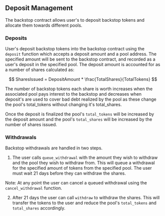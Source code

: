 ## Deposit Management

The backstop contract allows user's to deposit backstop tokens and allocate them towards different pools.

### Deposits

User's deposit backstop tokens into the backstop contract using the `deposit` function which accepts a deposit amount and a pool address. The specified amount will be sent to the backstop contract, and recorded as a user's deposit in the specified pool. The deposit amount is accounted for as a number of shares calculated as:

$$
SharesIssued = DepositAmount * \frac{TotalShares}{TotalTokens}
$$

The number of backstop tokens each share is worth increases when the associated pool pays interest to the backstop and decreases when deposit's are used to cover bad debt realized by the pool as these change the pool's total_tokens without changing it's total_shares.

Once the deposit is finalized the pool's `total_tokens` will be increased by the deposit amount and the pool's `total_shares` will be increased by the number of shares issued.

### Withdrawals

Backstop withdrawals are handled in two steps.

1. The user calls `queue_withdrawal` with the amount they wish to withdraw and the pool they wish to withdraw from. This will queue a withdrawal for the specified amount of tokens from the specified pool. The user must wait 21 days before they can withdraw the shares.

Note: At any point the user can cancel a queued withdrawal using the `cancel_withdrawal` function.

2. After 21 days the user can call `withdraw` to withdraw the shares. This will transfer the tokens to the user and reduce the pool's `total_tokens` and `total_shares` accordingly.
